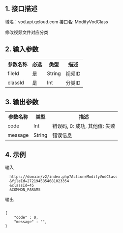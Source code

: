 ## 1. 接口描述
 
域名：vod.api.qcloud.com
接口名: ModifyVodClass

修改视频文件对应分类

 

## 2. 输入参数
 
<table class="t"><tbody><tr>
<th><b>参数名称</b></th>
<th><b>必选</b></th>
<th><b>类型</b></th>
<th><b>描述</b></th>
<tr>
<td> fileId
<td> 是
<td> String
<td> 视频ID
<tr>
<td> classId
<td> 是
<td> Int
<td> 分类ID
</tbody></table>

 

## 3. 输出参数
 
<table class="t"><tbody><tr>
<th><b>参数名称</b></th>
<th><b>类型</b></th>
<th><b>描述</b></th>
<tr>
<td> code
<td> Int
<td> 错误码, 0: 成功, 其他值: 失败
<tr>
<td> message
<td> String
<td> 错误信息
</tbody></table>

 

## 4. 示例
 
输入
```
  https://domain/v2/index.php?Action=ModifyVodClass
  &fileId=2721945854681023354
  &classId=45
  &COMMON_PARAMS
```
输出
```

{
    "code" : 0,
    "message" : "",
}

```


